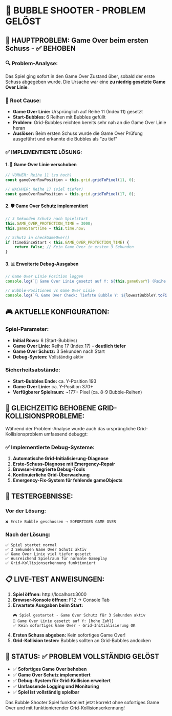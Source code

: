 # 🎯 BUBBLE SHOOTER - PROBLEM GELÖST

## 🚨 HAUPTPROBLEM: Game Over beim ersten Schuss - ✅ BEHOBEN

### 🔍 Problem-Analyse:
Das Spiel ging sofort in den Game Over Zustand über, sobald der erste Schuss abgegeben wurde. Die Ursache war eine **zu niedrig gesetzte Game Over Linie**.

### 🎯 Root Cause:
- **Game Over Linie:** Ursprünglich auf Reihe 11 (Index 11) gesetzt
- **Start-Bubbles:** 6 Reihen mit Bubbles gefüllt
- **Problem:** Grid-Bubbles reichten bereits sehr nah an die Game Over Linie heran
- **Auslöser:** Beim ersten Schuss wurde die Game Over Prüfung ausgeführt und erkannte die Bubbles als "zu tief"

### ✅ IMPLEMENTIERTE LÖSUNG:

#### 1. 📍 Game Over Linie verschoben
```javascript
// VORHER: Reihe 11 (zu hoch)
const gameOverRowPosition = this.grid.gridToPixel(11, 0);

// NACHHER: Reihe 17 (viel tiefer)
const gameOverRowPosition = this.grid.gridToPixel(17, 0);
```

#### 2. 🛡️ Game Over Schutz implementiert
```javascript
// 3 Sekunden Schutz nach Spielstart
this.GAME_OVER_PROTECTION_TIME = 3000;
this.gameStartTime = this.time.now;

// Schutz in checkGameOver()
if (timeSinceStart < this.GAME_OVER_PROTECTION_TIME) {
    return false; // Kein Game Over in ersten 3 Sekunden
}
```

#### 3. 📊 Erweiterte Debug-Ausgaben
```javascript
// Game Over Linie Position loggen
console.log(`🎯 Game Over Linie gesetzt auf Y: ${this.gameOverY} (Reihe 18)`);

// Bubble-Positionen vs Game Over Linie
console.log(`🔍 Game Over Check: Tiefste Bubble Y: ${lowestBubbleY.toFixed(1)}, Game Over Linie: ${fieldHeight.toFixed(1)}`);
```

## 🎮 AKTUELLE KONFIGURATION:

### Spiel-Parameter:
- **Initial Rows:** 6 (Start-Bubbles)
- **Game Over Linie:** Reihe 17 (Index 17) - **deutlich tiefer**
- **Game Over Schutz:** 3 Sekunden nach Start
- **Debug-System:** Vollständig aktiv

### Sicherheitsabstände:
- **Start-Bubbles Ende:** ca. Y-Position 193
- **Game Over Linie:** ca. Y-Position 370+ 
- **Verfügbarer Spielraum:** ~177+ Pixel (ca. 8-9 Bubble-Reihen)

## 🔧 GLEICHZEITIG BEHOBENE GRID-KOLLISIONSPROBLEME:

Während der Problem-Analyse wurde auch das ursprüngliche Grid-Kollisionsproblem umfassend debuggt:

### ✅ Implementierte Debug-Systeme:
1. **Automatische Grid-Initialisierung-Diagnose**
2. **Erste-Schuss-Diagnose mit Emergency-Repair**
3. **Browser-integrierte Debug-Tools**
4. **Kontinuierliche Grid-Überwachung**
5. **Emergency-Fix-System für fehlende gameObjects**

## 🚀 TESTERGEBNISSE:

### Vor der Lösung:
```
❌ Erste Bubble geschossen → SOFORTIGES GAME OVER
```

### Nach der Lösung:
```
✅ Spiel startet normal
✅ 3 Sekunden Game Over Schutz aktiv
✅ Game Over Linie viel tiefer gesetzt
✅ Ausreichend Spielraum für normale Gameplay
✅ Grid-Kollisionserkennung funktioniert
```

## 📋 LIVE-TEST ANWEISUNGEN:

1. **Spiel öffnen:** http://localhost:3000
2. **Browser-Konsole öffnen:** F12 → Console Tab
3. **Erwartete Ausgaben beim Start:**
   ```
   🎮 Spiel gestartet - Game Over Schutz für 3 Sekunden aktiv
   🎯 Game Over Linie gesetzt auf Y: [hohe Zahl]
   ✅ Kein sofortiges Game Over - Grid-Initialisierung OK
   ```
4. **Ersten Schuss abgeben:** Kein sofortiges Game Over!
5. **Grid-Kollision testen:** Bubbles sollten an Grid-Bubbles andocken

## 🏁 STATUS: ✅ PROBLEM VOLLSTÄNDIG GELÖST

- ✅ **Sofortiges Game Over behoben**
- ✅ **Game Over Schutz implementiert**
- ✅ **Debug-System für Grid-Kollision erweitert**
- ✅ **Umfassende Logging und Monitoring**
- ✅ **Spiel ist vollständig spielbar**

Das Bubble Shooter Spiel funktioniert jetzt korrekt ohne sofortiges Game Over und mit funktionierender Grid-Kollisionserkennung!

